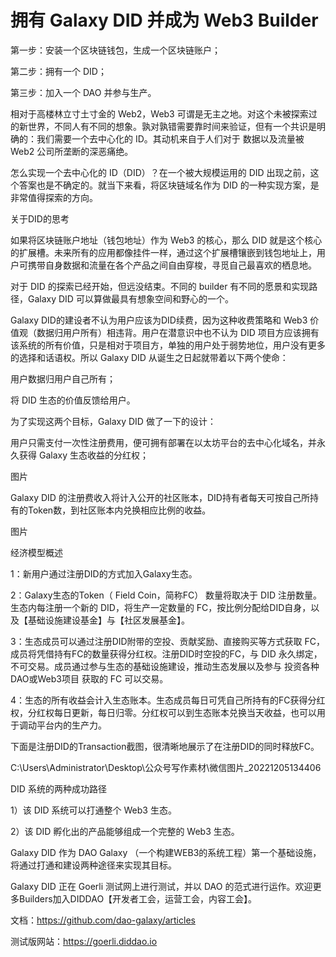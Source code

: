 # 拥有 Galaxy DID 并成为 Web3 Builder

第一步：安装一个区块链钱包，生成一个区块链账户；

第二步：拥有一个 DID；

第三步：加入一个 DAO 并参与生产。

相对于高楼林立寸土寸金的 Web2，Web3 可谓是无主之地。对这个未被探索过的新世界，不同人有不同的想象。孰对孰错需要靠时间来验证，但有一个共识是明确的：我们需要一个去中心化的 ID。其动机来自于人们对于 数据以及流量被 Web2 公司所垄断的深恶痛绝。

怎么实现一个去中心化的 ID（DID）？在一个被大规模运用的 DID 出现之前，这个答案也是不确定的。就当下来看，将区块链域名作为 DID 的一种实现方案，是非常值得探索的方向。

关于DID的思考

如果将区块链账户地址（钱包地址）作为 Web3 的核心，那么 DID 就是这个核心的扩展槽。未来所有的应用都像挂件一样，通过这个扩展槽镶嵌到钱包地址上，用户可携带自身数据和流量在各个产品之间自由穿梭，寻觅自己最喜欢的栖息地。

对于 DID 的探索已经开始，但远没结束。不同的 builder 有不同的愿景和实现路径，Galaxy DID 可以算做最具有想象空间和野心的一个。

Galaxy DID的建设者不认为用户应该为DID续费，因为这种收费策略和 Web3 价值观（数据归用户所有）相违背。用户在潜意识中也不认为 DID 项目方应该拥有该系统的所有价值，只是相对于项目方，单独的用户处于弱势地位，用户没有更多的选择和话语权。所以 Galaxy DID 从诞生之日起就带着以下两个使命：

用户数据归用户自己所有；

将 DID 生态的价值反馈给用户。

为了实现这两个目标，Galaxy DID 做了一下的设计：

用户只需支付一次性注册费用，便可拥有部署在以太坊平台的去中心化域名，并永久获得 Galaxy 生态收益的分红权；



图片

Galaxy DID 的注册费收入将计入公开的社区账本，DID持有者每天可按自己所持有的Token数，到社区账本内兑换相应比例的收益。



图片




经济模型概述

1：新用户通过注册DID的方式加入Galaxy生态。

2：Galaxy生态的Token（ Field Coin，简称FC） 数量将取决于 DID 注册数量。生态内每注册一个新的 DID，将生产一定数量的 FC，按比例分配给DID自身，以及【基础设施建设基金】与【社区发展基金】。

3：生态成员可以通过注册DID附带的空投、贡献奖励、直接购买等方式获取 FC，成员将凭借持有FC的数量获得分红权。注册DID时空投的FC，与 DID 永久绑定，不可交易。成员通过参与生态的基础设施建设，推动生态发展以及参与 投资各种DAO或Web3项目 获取的 FC 可以交易。

4：生态的所有收益会计入生态账本。生态成员每日可凭自己所持有的FC获得分红权，分红权每日更新，每日归零。分红权可以到生态账本兑换当天收益，也可以用于调动平台内的生产力。

下面是注册DID的Transaction截图，很清晰地展示了在注册DID的同时释放FC。

C:\Users\Administrator\Desktop\公众号写作素材\微信图片_20221205134406


DID 系统的两种成功路径

1）该 DID 系统可以打通整个 Web3 生态。

2）该 DID 孵化出的产品能够组成一个完整的 Web3 生态。

Galaxy DID 作为 DAO Galaxy （一个构建WEB3的系统工程）第一个基础设施，将通过打通和建设两种途径来实现其目标。

Galaxy DID 正在 Goerli 测试网上进行测试，并以 DAO 的范式进行运作。欢迎更多Builders加入DIDDAO【开发者工会，运营工会，内容工会】。

文档：https://github.com/dao-galaxy/articles

测试版网站：https://goerli.diddao.io

